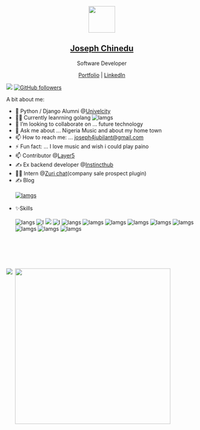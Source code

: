 <p align="center">
  <img src="https://avatars.githubusercontent.com/u/47852925?s=460&u=4862d3eda05eeac2668a427e8dd486322e858c55&v=4" width="70" />  
  <h2 align="center"><a href="#">Joseph Chinedu</a></h2>
  <p align="center"> Software Developer</p>
</p>

<p align="center">
  <a href="https://devjoseph.com">Portfolio</a> | <a href="https://www.linkedin.com/in/joseph-chinedu-ba9a19170/">LinkedIn</a>
</p>

![](https://komarev.com/ghpvc/?username=your-github-josephchinedu&color=brightgreen)
[![GitHub followers](https://img.shields.io/github/followers/josephchinedu.svg?style=social&label=Follow&maxAge=2592000)](https://github.com/josephchinedu?tab=followers)


A bit about me:


- 🌱 Python / Django Alumni @<a href="https://univelcity.com/">Univelcity</a>
- 👨‍💻 Currently leanrning golang ![lamgs](https://img.shields.io/badge/Golang-F7DF1E?style=for-the-badge&logo=golang&logoColor=black)
- 👯 I’m looking to collaborate on ... future technology
- 💬 Ask me about ... Nigeria Music and about my home town
- 📫 How to reach me: ...  joseph4jubilant@gmail.com
- ⚡ Fun fact: ... I love music and wish i could play paino
- 📫 Contributor @<a href="https://github.com/layer5io">Layer5</a>
- ✍ Ex backend developer @<a href="https://instincthub.com/">Instincthub</a>
- 👨‍💻 Intern @<a href="https://github.com/zurichat">Zuri chat</a>(company sale prospect plugin)
- ✍ Blog <br /> <br /> <a href="https://josephchinedu.hashnode.dev/">![lamgs](https://img.shields.io/badge/Hashnode-2962FF?style=for-the-badge&logo=hashnode&logoColor=white)</a><br /> <br />
- ✨Skills <br /> <br /> ![langs](https://img.shields.io/badge/Python-FFD43B?style=for-the-badge&logo=python&logoColor=darkgreen) ![l](https://img.shields.io/badge/Django-092E20?style=for-the-badge&logo=django&logoColor=green)
![](https://hit.yhype.me/github/profile?user_id=47852925) ![l](https://img.shields.io/badge/HTML5-E34F26?style=for-the-badge&logo=html5&logoColor=white) ![langs](https://img.shields.io/badge/CSS3-1572B6?style=for-the-badge&logo=css3&logoColor=white) ![lamgs](https://img.shields.io/badge/JavaScript-F7DF1E?style=for-the-badge&logo=javascript&logoColor=black) ![lamgs](https://img.shields.io/badge/heroku-092E20?style=for-the-badge&logo=heroku&logoColor=green) ![lamgs](https://img.shields.io/badge/GitHub-100000?style=for-the-badge&logo=github&logoColor=white) ![lamgs](https://img.shields.io/badge/Bootstrap-563D7C?style=for-the-badge&logo=bootstrap&logoColor=white) ![lamgs](https://img.shields.io/badge/MySQL-00000F?style=for-the-badge&logo=mysql&logoColor=white) ![lamgs](https://img.shields.io/badge/PostgreSQL-316192?style=for-the-badge&logo=postgresql&logoColor=white) ![lamgs](https://img.shields.io/badge/SQLite-07405E?style=for-the-badge&logo=sqlite&logoColor=white) ![lamgs](https://img.shields.io/badge/Netlify-00C7B7?style=for-the-badge&logo=netlify&logoColor=white)
<br />
<br /><br />
<br />
<p><img align="left" src="https://github-readme-stats.vercel.app/api/top-langs/?username=josephchinedu&theme=blue-green" /></p>
<p>&nbsp;<img align="center" src="https://github-readme-stats.vercel.app/api?username=josephchinedu&show_icons=true&locale=en&theme=tokyonight" width="410" /></p>

